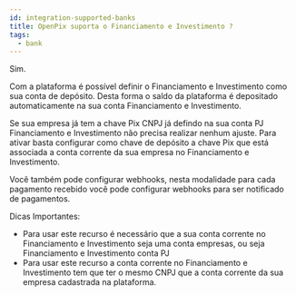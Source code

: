 ```yaml
---
id: integration-supported-banks
title: OpenPix suporta o Financiamento e Investimento ?
tags:
  - bank
---
```


Sim.

Com a plataforma é possível definir o Financiamento e Investimento como sua conta de depósito. Desta forma o saldo da plataforma é depositado automaticamente na sua conta Financiamento e Investimento.

Se sua empresa já tem a chave Pix CNPJ já defindo na sua conta PJ Financiamento e Investimento não precisa realizar nenhum ajuste. Para ativar basta configurar como chave de depósito a chave Pix que está associada a conta corrente da sua empresa no Financiamento e Investimento.

Você também pode configurar webhooks, nesta modalidade para cada pagamento recebido você pode configurar webhooks para ser notificado de pagamentos.

Dicas Importantes:

- Para usar este recurso é necessário que a sua conta corrente no Financiamento e Investimento seja uma conta empresas, ou seja Financiamento e Investimento conta PJ
- Para usar este recurso a conta corrente no Financiamento e Investimento tem que ter o mesmo CNPJ que a conta corrente da sua empresa cadastrada na plataforma.
